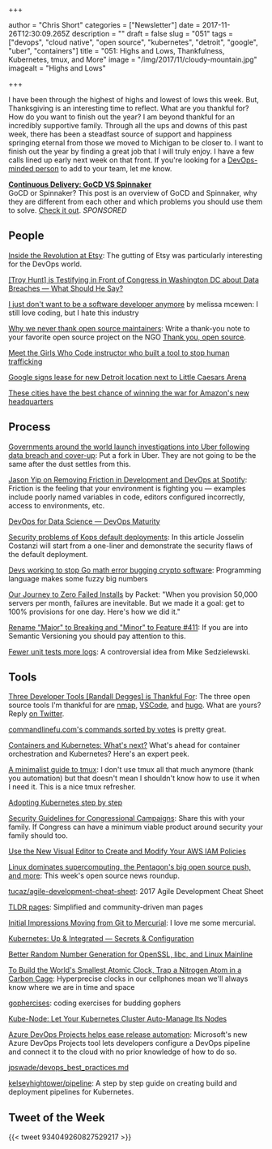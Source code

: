 +++

author = "Chris Short"
categories = ["Newsletter"]
date = 2017-11-26T12:30:09.265Z
description = ""
draft = false
slug = "051"
tags = ["devops", "cloud native", "open source", "kubernetes", "detroit", "google", "uber", "containers"]
title = "051: Highs and Lows, Thankfulness, Kubernetes, tmux, and More"
image = "/img/2017/11/cloudy-mountain.jpg"
imagealt = "Highs and Lows"

+++

I have been through the highest of highs and lowest of lows this week. But, Thanksgiving is an interesting time to reflect. What are you thankful for? How do you want to finish out the year? I am beyond thankful for an incredibly supportive family. Through all the ups and downs of this past week, there has been a steadfast source of support and happiness springing eternal from those we moved to Michigan to be closer to. I want to finish out the year by finding a great job that I will truly enjoy. I have a few calls lined up early next week on that front. If you're looking for a [DevOps-minded person](https://chrisshort.net/resume-cv) to add to your team, let me know.

[**Continuous Delivery: GoCD VS Spinnaker**](https://www.gocd.org/2017/07/10/gocd-vs-spinnaker/?utm_campaign=gocd_vs_spinnaker&utm_medium=email&utm_source=devopsish_newsletter&utm_content=gocd_vs_spinnaker&utm_term=)  
GoCD or Spinnaker? This post is an overview of GoCD and Spinnaker, why they are different from each other and which problems you should use them to solve. [Check it out](https://www.gocd.org/2017/07/10/gocd-vs-spinnaker/?utm_campaign=gocd_vs_spinnaker&utm_medium=email&utm_source=devopsish_newsletter&utm_content=gocd_vs_spinnaker&utm_term=). *SPONSORED*

## People

[Inside the Revolution at Etsy](https://www.nytimes.com/2017/11/25/business/etsy-josh-silverman.html): The gutting of Etsy was particularly interesting for the DevOps world.

[[Troy Hunt] is Testifying in Front of Congress in Washington DC about Data Breaches — What Should He Say?](https://www.troyhunt.com/im-testifying-in-front-of-congress-in-washington-dc-about-data-breaches-what-should-i-say/)

[I just don't want to be a software developer anymore](https://medium.com/@melissamcewen/i-just-dont-want-to-be-a-software-developer-anymore-a371422069a1) by melissa mcewen: I still love coding, but I hate this industry

[Why we never thank open source maintainers](https://windsooon.github.io/2017/11/23/Why%20we%20never%20thank%20open%20source%20maintainers/): Write a thank-you note to your favorite open source project on the NGO [Thank you, open source](https://www.thankyouopensource.com/).

[Meet the Girls Who Code instructor who built a tool to stop human trafficking](https://imagirlwhocodes.com/meet-the-girls-who-code-instructor-who-built-a-tool-to-stop-human-trafficking-caab90156290)

[Google signs lease for new Detroit location next to Little Caesars Arena](http://www.wxyz.com/news/google-signs-lease-for-new-detroit-location-next-to-little-caesars-arena)

[These cities have the best chance of winning the war for Amazon's new headquarters](https://www.cnbc.com/2017/11/20/these-cities-may-win-war-for-amazons-new-headquarters.html)

## Process

[Governments around the world launch investigations into Uber following data breach and cover-up](http://www.businessinsider.com/multiple-governments-launch-investigations-into-uber-following-data-breach-cover-up-2017-11): Put a fork in Uber. They are not going to be the same after the dust settles from this.

[Jason Yip on Removing Friction in Development and DevOps at Spotify](https://www.infoq.com/podcasts/Jason-Yip-Spotify): Friction is the feeling that your environment is fighting you — examples include poorly named variables in code, editors configured incorrectly, access to environments, etc.

[DevOps for Data Science — DevOps Maturity](https://blogs.msdn.microsoft.com/buckwoody/2017/11/22/devops-for-data-science-devops-maturity/)

[Security problems of Kops default deployments](https://medium.com/@jossctz/security-problems-of-kops-default-deployments-2819c157bc90): In this article Josselin Costanzi will start from a one-liner and demonstrate the security flaws of the default deployment.

[Devs working to stop Go math error bugging crypto software](https://www.theregister.co.uk/2017/11/23/go_math_error_has_potential_to_crock_crypto_software/): Programming language makes some fuzzy big numbers

[Our Journey to Zero Failed Installs](https://medium.com/@packet/our-journey-to-zero-failed-installs-8fb0ed93c8fd) by Packet: "When you provision 50,000 servers per month, failures are inevitable. But we made it a goal: get to 100% provisions for one day. Here's how we did it."

[Rename "Major" to Breaking and "Minor" to Feature #411](https://github.com/semver/semver/issues/411#issuecomment-346446936): If you are into Semantic Versioning you should pay attention to this.

[Fewer unit tests more logs](https://hackernoon.com/less-unit-tests-more-logs-8acbfedc24a0): A controversial idea from Mike Sedzielewski.

## Tools

[Three Developer Tools [Randall Degges] is Thankful For](https://developer.okta.com/blog/2017/11/22/three-developer-tools-im-thankful-for): The three open source tools I'm thankful for are [nmap](https://nmap.org/), [VSCode](https://code.visualstudio.com/), and [hugo](https://gohugo.io/). What are yours? Reply [on Twitter](https://twitter.com/ChrisShort/status/934616758966800384).

[commandlinefu.com's commands sorted by votes](https://www.commandlinefu.com/commands/browse/sort-by-votes) is pretty great.

[Containers and Kubernetes: What's next?](https://enterprisersproject.com/article/2017/11/containers-and-kubernetes-whats-next) What's ahead for container orchestration and Kubernetes? Here's an expert peek.

[A minimalist guide to tmux](https://medium.com/@peterxjang/a-minimalist-guide-to-tmux-13675fb160fa): I don't use tmux all that much anymore (thank you automation) but that doesn't mean I shouldn't know how to use it when I need it. This is a nice tmux refresher.

[Adopting Kubernetes step by step](https://medium.com/ingeniouslysimple/adopting-kubernetes-step-by-step-f93093c13dfe)

[Security Guidelines for Congressional Campaigns](https://techsolidarity.org/resources/congressional_howto.html): Share this with your family. If Congress can have a minimum viable product around security your family should too.

[Use the New Visual Editor to Create and Modify Your AWS IAM Policies](https://aws.amazon.com/blogs/security/use-the-new-visual-editor-to-create-and-modify-your-aws-iam-policies/)

[Linux dominates supercomputing, the Pentagon's big open source push, and more](https://opensource.com/article/17/11/news-november-25): This week's open source news roundup.

[tucaz/agile-development-cheat-sheet](https://github.com/tucaz/agile-development-cheat-sheet): 2017 Agile Development Cheat Sheet

[TLDR pages](http://tldr.sh/): Simplified and community-driven man pages

[Initial Impressions Moving from Git to Mercurial](https://lobste.rs/s/z6dilb/initial_impressions_moving_from_git): I love me some mercurial.

[Kubernetes: Up & Integrated — Secrets & Configuration](https://medium.com/qubit-engineering/kubernetes-up-integrated-secrets-configuration-5a15b9f5a6c6)

[Better Random Number Generation for OpenSSL, libc, and Linux Mainline](https://aws.amazon.com/blogs/opensource/better-random-number-generation-for-openssl-libc-and-linux-mainline/)

[To Build the World's Smallest Atomic Clock, Trap a Nitrogen Atom in a Carbon Cage](https://spectrum.ieee.org/semiconductors/materials/to-build-the-worlds-smallest-atomic-clock-trap-a-nitrogen-atom-in-a-carbon-cage): Hyperprecise clocks in our cellphones mean we'll always know where we are in time and space

[gophercises](https://gophercises.com/): coding exercises for budding gophers

[Kube-Node: Let Your Kubernetes Cluster Auto-Manage Its Nodes](https://thenewstack.io/kube-node-let-k8s-cluster-auto-manage-nodes/)

[Azure DevOps Projects helps ease release automation](http://searchcloudapplications.techtarget.com/news/450430465/Azure-DevOps-Projects-helps-ease-release-automation): Microsoft's new Azure DevOps Projects tool lets developers configure a DevOps pipeline and connect it to the cloud with no prior knowledge of how to do so.

[jpswade/devops_best_practices.md](https://gist.github.com/jpswade/4135841363e72ece8086146bd7bb5d91)

[kelseyhightower/pipeline](https://github.com/kelseyhightower/pipeline): A step by step guide on creating build and deployment pipelines for Kubernetes.

## Tweet of the Week

{{< tweet 934049260827529217 >}}